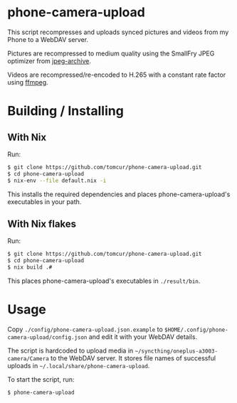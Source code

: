 # phone-camera-upload
This script recompresses and uploads synced pictures and videos from my Phone to a WebDAV server.

Pictures are recompressed to medium quality using the SmallFry JPEG optimizer from [jpeg-archive](https://github.com/danielgtaylor/jpeg-archive).

Videos are recompressed/re-encoded to H.265 with a constant rate factor using [ffmpeg](https://ffmpeg.org).

# Building / Installing
## With Nix
Run:

```bash
$ git clone https://github.com/tomcur/phone-camera-upload.git
$ cd phone-camera-upload
$ nix-env --file default.nix -i
```
This installs the required dependencies and places phone-camera-upload's executables in
your path.

## With Nix flakes
Run:

```bash
$ git clone https://github.com/tomcur/phone-camera-upload.git
$ cd phone-camera-upload
$ nix build .#
```

This places phone-camera-upload's executables in `./result/bin`.

# Usage
Copy `./config/phone-camera-upload.json.example` to `$HOME/.config/phone-camera-upload/config.json` and edit it with your WebDAV details.

The script is hardcoded to upload media in `~/syncthing/oneplus-a3003-camera/Camera` to the WebDAV server.
It stores file names of successful uploads in `~/.local/share/phone-camera-upload`.

To start the script, run:

```bash
$ phone-camera-upload
```
